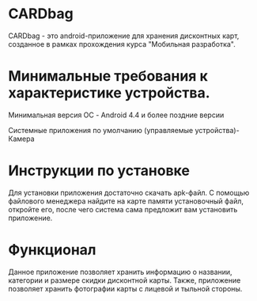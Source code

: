 # CARDbag
CARDbag - это android-приложение для хранения дисконтных карт, созданное в рамках прохождения курса "Мобильная разработка".

# Минимальные требования к характеристике устройства.
Минимальная версия ОС - Android 4.4 и более поздние версии

Системные приложения по умолчанию (управляемые устройства)- Камера

# Инструкции по установке
Для установки приложения достаточно скачать apk-файл. С помощью файлового менеджера найдите на карте памяти установочный файл, откройте его, после чего система сама предложит вам установить приложение. 


# Функционал 
Данное приложение позволяет хранить информацию о названии, категории и размере скидки дисконтной карты. Также, приложение позволяет хранить фотографии карты с лицевой и тыльной стороны.

